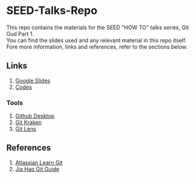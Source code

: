 # SEED-Talks-Repo

This repo contains the materials for the SEED "HOW TO" talks series, Git Gud Part 1.  
You can find the slides used and any relevant material in this repo itself.  
Fore more information, links and references, refer to the sections below.

## Links
1. [Google Slides](https://docs.google.com/presentation/d/1H-i852267KNReSXkSLu-mqV3ou0hb4dF1dfX9wRCknE/edit?usp=sharing)
2. [Codes](./codes/README.md)

### Tools
1. [Github Desktop](https://desktop.github.com/)
2. [Git Kraken](https://www.gitkraken.com/)
3. [Git Lens](https://github.com/eamodio/vscode-gitlens)

## References
1. [Atlassian Learn Git](https://www.atlassian.com/git/tutorials/learn-git-with-bitbucket-cloud)
2. [Jia Hao Git Guide](https://github.com/woojiahao/git-guide)
